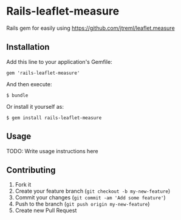 # Rails-leaflet-measure

Rails gem for easily using https://github.com/jtreml/leaflet.measure

## Installation

Add this line to your application's Gemfile:

    gem 'rails-leaflet-measure'

And then execute:

    $ bundle

Or install it yourself as:

    $ gem install rails-leaflet-measure

## Usage

TODO: Write usage instructions here

## Contributing

1. Fork it
2. Create your feature branch (`git checkout -b my-new-feature`)
3. Commit your changes (`git commit -am 'Add some feature'`)
4. Push to the branch (`git push origin my-new-feature`)
5. Create new Pull Request
